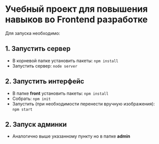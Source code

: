 # Учебный проект для повышения навыков во Frontend разработке

Для запуска необходимо:

## 1. Запустить сервер

* В корневой папке установить пакеты: `npm install`
* Запустить сервер: `node server`


## 2. Запустить интерфейс

* В папке **front** установить пакеты: `npm install`
* Собрать: `npm init`
* Запустить (при необходимости перенести вручную изображения): `npm start`


## 2. Запуск админки

* Аналогично выше указанному пункту но в папке **admin**